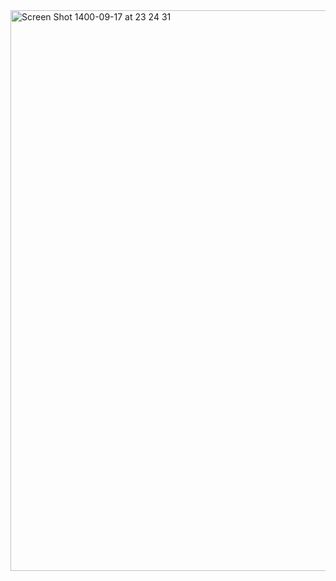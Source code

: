 <img width="897" alt="Screen Shot 1400-09-17 at 23 24 31" src="https://user-images.githubusercontent.com/72157067/145275242-0df5a86b-c296-4b32-8984-21aeb1522dee.png">

